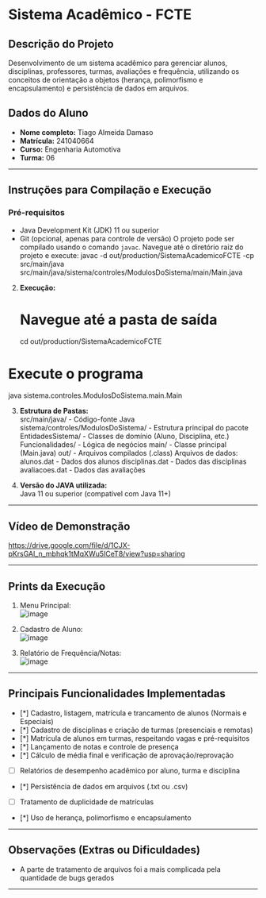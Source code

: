 # Sistema Acadêmico - FCTE

## Descrição do Projeto

Desenvolvimento de um sistema acadêmico para gerenciar alunos, disciplinas, professores, turmas, avaliações e frequência, utilizando os conceitos de orientação a objetos (herança, polimorfismo e encapsulamento) e persistência de dados em arquivos.

## Dados do Aluno

- **Nome completo:** Tiago Almeida Damaso
- **Matrícula:** 241040664
- **Curso:** Engenharia Automotiva
- **Turma:** 06

---

## Instruções para Compilação e Execução

### Pré-requisitos
- Java Development Kit (JDK) 11 ou superior
- Git (opcional, apenas para controle de versão)
O projeto pode ser compilado usando o comando `javac`. Navegue até o diretório raiz do projeto e execute:
javac -d out/production/SistemaAcademicoFCTE -cp src/main/java src/main/java/sistema/controles/ModulosDoSistema/main/Main.java

2. **Execução:**  
   # Navegue até a pasta de saída
   cd out/production/SistemaAcademicoFCTE

# Execute o programa
java sistema.controles.ModulosDoSistema.main.Main


3. **Estrutura de Pastas:**  
src/main/java/ - Código-fonte Java
sistema/controles/ModulosDoSistema/ - Estrutura principal do pacote
EntidadesSistema/ - Classes de domínio (Aluno, Disciplina, etc.)
Funcionalidades/ - Lógica de negócios
main/ - Classe principal (Main.java)
out/ - Arquivos compilados (.class)
Arquivos de dados:
alunos.dat - Dados dos alunos
disciplinas.dat - Dados das disciplinas
avaliacoes.dat - Dados das avaliações

3. **Versão do JAVA utilizada:**  
   Java 11 ou superior (compatível com Java 11+)

---

## Vídeo de Demonstração

https://drive.google.com/file/d/1CJX-pKrsGAl_n_mbhqk1tMqXWu5ICeT8/view?usp=sharing

---

## Prints da Execução

1. Menu Principal:  
   ![image](https://github.com/user-attachments/assets/a7ce9b3f-aeb2-4e43-86f4-ae0d2721b772)


2. Cadastro de Aluno:  
   ![image](https://github.com/user-attachments/assets/6a3c5d50-c24a-462a-a25c-54bfe7ac3a3e)


3. Relatório de Frequência/Notas:  
  ![image](https://github.com/user-attachments/assets/62e528e7-85ec-4cc2-96ec-567ddbd1a52f)


---

## Principais Funcionalidades Implementadas

- [*] Cadastro, listagem, matrícula e trancamento de alunos (Normais e Especiais)
- [*] Cadastro de disciplinas e criação de turmas (presenciais e remotas)
- [*] Matrícula de alunos em turmas, respeitando vagas e pré-requisitos
- [*] Lançamento de notas e controle de presença
- [*] Cálculo de média final e verificação de aprovação/reprovação
- [ ] Relatórios de desempenho acadêmico por aluno, turma e disciplina
- [*] Persistência de dados em arquivos (.txt ou .csv)
- [ ] Tratamento de duplicidade de matrículas
- [*] Uso de herança, polimorfismo e encapsulamento

---

## Observações (Extras ou Dificuldades)

- A parte de tratamento de arquivos foi a mais complicada pela quantidade de bugs gerados

---


